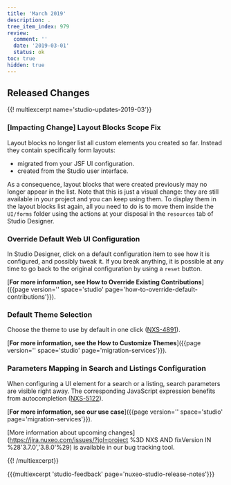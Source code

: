 ```yaml
---
title: 'March 2019'
description: .
tree_item_index: 979
review:
  comment: ''
  date: '2019-03-01'
  status: ok
toc: true
hidden: true
---
```


## Released Changes

{{! multiexcerpt name='studio-updates-2019-03'}}
<!-- 3.7.0 -->
### [Impacting Change] Layout Blocks Scope Fix

Layout blocks no longer list all custom elements you created so far. Instead they contain specifically form layouts:
- migrated from your JSF UI configuration.
- created from the Studio user interface.

As a consequence, layout blocks that were created previously may no longer appear in the list. Note that this is just a visual change: they are still available in your project and you can keep using them. To display them in the layout blocks list again, all you need to do is to move them inside the `UI/forms` folder using the actions at your disposal in the `resources` tab of Studio Designer.

### Override Default Web UI Configuration

In Studio Designer, click on a default configuration item to see how it is configured, and possibly tweak it. If you break anything, it is possible at any time to go back to the original configuration by using a `reset` button.

[<i class="fa fa-long-arrow-right" aria-hidden="true"></i>**For more information, see How to Override Existing Contributions**]({{page version='' space='studio' page='how-to-override-default-contributions'}}).

### Default Theme Selection

Choose the theme to use by default in one click ([NXS-4891](https://jira.nuxeo.com/browse/NXS-4891)).

[<i class="fa fa-long-arrow-right" aria-hidden="true"></i>**For more information, see the How to Customize Themes**]({{page version='' space='studio' page='migration-services'}}).

### Parameters Mapping in Search and Listings Configuration

When configuring a UI element for a search or a listing, search parameters are visible right away. The corresponding JavaScript expression benefits from autocompletion ([NXS-5122](https://jira.nuxeo.com/browse/NXS-5122)).

[<i class="fa fa-long-arrow-right" aria-hidden="true"></i>**For more information, see our use case**]({{page version='' space='studio' page='migration-services'}}).

<!--
### Noteworthy Improvements and Bugfixes

- Bla ([NXS-0000](https://jira.nuxeo.com/browse/NXS-0000)).
-->

[More information about upcoming changes](https://jira.nuxeo.com/issues/?jql=project %3D NXS AND fixVersion IN %28'3.7.0','3.8.0'%29) is available in our bug tracking tool.

{{! /multiexcerpt}}

{{{multiexcerpt 'studio-feedback' page='nuxeo-studio-release-notes'}}}
